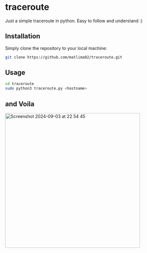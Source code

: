 # traceroute
Just a simple traceroute in python.
Easy to follow and understand :)

## Installation

Simply clone the repository to your local machine:
```bash
git clone https://github.com/matlima02/traceroute.git
```

## Usage
```bash
cd traceroute
sudo python3 traceroute.py <hostname>
```
## and Voila
 <img width="437" alt="Screenshot 2024-09-03 at 22 54 45" src="https://github.com/user-attachments/assets/b94d6760-77a5-49d6-a3e0-460146ee27f3">


